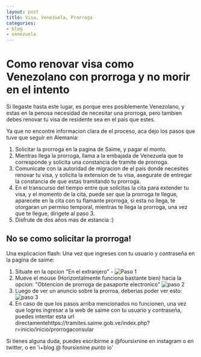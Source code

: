 ```yaml
---
layout: post
title: Visa, Venezuela, Prorroga
categories:
- blog
- venezuela
---
```

# Como renovar visa como Venezolano con prorroga y no morir en el intento

Si llegaste hasta este lugar, es porque eres posiblemente Venezolano, y estas en la penosa necesidad de necesitar una prorroga, 
pero tambien debes renovar tu visa de residente sea en el pais que estes.

Ya que no encontre informacion clara de el proceso, aca dejo los pasos que tuve que seguir en Alemania:

1. Solicitar la prorroga en la pagina de Saime, y pagar el monto.
2. Mientras llega la prorroga, llama a la embajada de Venezuela que te corresponde y solicita una constancia de tramite de prorroga.
3. Comunicate con la autoridad de migracion de el pais donde necesites renovar tu visa, y solicita la extension de tu visa, asegurate de entregar la constancia de que estas tramitando tu prorroga.
4. En el transcurso del tiempo entre que solicitas la cita para extender tu visa, y el momento de la cita, puede ser que la prorroga te llegue, aparecete en la cita con tu flamante prorroga, si esta no llega, te otorgaran un permiso temporal, mientras te llega la prorroga, una vez que te llegue, dirigete al paso 3.
5. Disfrute de dos años mas de estancia :)

## No se como solicitar la prorroga!

Una explicacion flash: Una vez que ingreses con tu usuario y contraseña en la pagina de saime:

1. Situate en la opcion "En el extranjero" - ![Paso 1](/assets/images/prorroga/prorroga-1.jpg)
2. Mueve el mouse (Horizontalmente funciona bastante bien) hacia la opcion: "Obtencion de prorroga de pasaporte electronico" ![paso 2](/assets/images/prorroga/prorroga-2.jpg)
3. Luego de ver un anuncio sobre la prorroa, deberias poder ver esto: ![paso 3](/assets/images/prorroga/prorroga-3.jpg)
4. En caso de que los pasos arriba mencionados no funcionen, una vez que logres ingresar a la web de saime con tu usuario y contraseña, puedes intentar esta url directamentehttps://tramites.saime.gob.ve/index.php?r=inicio/inicio/prorrogaconsular

Si tienes alguna duda, puedes escribirme a @foursixnine en instagram o en twitter, o en 'i+blog @ foursixnine _punto_ io'
